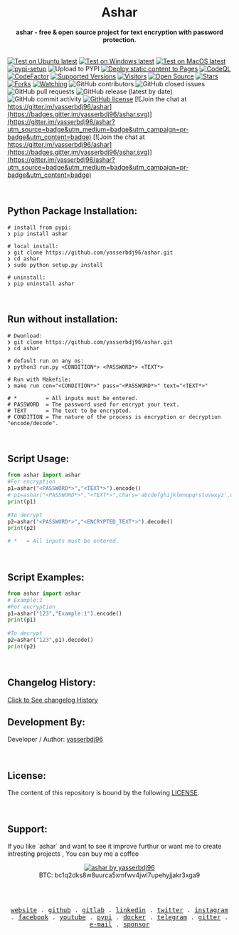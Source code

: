 <div align="center">
  <h1>Ashar</h1>
  <strong>ashar - free & open source project for text encryption with password protection.</strong>
  <br><br>
</div>

[![Test on Ubuntu latest](https://github.com/yasserbdj96/ashar/actions/workflows/python-app-on-linux.yml/badge.svg)](https://github.com/yasserbdj96/ashar/actions/workflows/python-app-on-linux.yml)
[![Test on Windows latest](https://github.com/yasserbdj96/ashar/actions/workflows/python-app-on-win.yml/badge.svg)](https://github.com/yasserbdj96/ashar/actions/workflows/python-app-on-win.yml)
[![Test on MacOS latest](https://github.com/yasserbdj96/ashar/actions/workflows/python-app-on-mac.yml/badge.svg)](https://github.com/yasserbdj96/ashar/actions/workflows/python-app-on-mac.yml)
[![pypi-setup](https://github.com/yasserbdj96/ashar/actions/workflows/pypi-setup.yml/badge.svg)](https://github.com/yasserbdj96/ashar/actions/workflows/pypi-setup.yml)
![Upload to PYPI](https://github.com/yasserbdj96/ashar/actions/workflows/pipup.yml/badge.svg)
[![Deploy static content to Pages](https://github.com/yasserbdj96/ashar/actions/workflows/pages.yml/badge.svg)](https://github.com/yasserbdj96/ashar/actions/workflows/pages.yml)
[![CodeQL](https://github.com/yasserbdj96/ashar/actions/workflows/codeql-analysis.yml/badge.svg)](https://github.com/yasserbdj96/ashar/actions/workflows/codeql-analysis.yml)
[![CodeFactor](https://www.codefactor.io/repository/github/yasserbdj96/ashar/badge)](https://www.codefactor.io/repository/github/yasserbdj96/ashar)
[![Supported Versions](https://img.shields.io/pypi/pyversions/ashar.svg)](https://pypi.org/project/ashar) 
[![Visitors](https://visitor-badge.laobi.icu/badge?page_id=yasserbdj96.ashar&format=true)](https://github.com/yasserbdj96/ashar)
[![Open Source](https://img.shields.io/badge/Open%20Source-%E2%99%A5-red)](https://github.com/yasserbdj96/ashar)
[![Stars](https://img.shields.io/github/stars/yasserbdj96/ashar?color=red)](https://github.com/yasserbdj96/ashar)
[![Forks](https://img.shields.io/github/forks/yasserbdj96/ashar?color=red)](https://github.com/yasserbdj96/ashar)
[![Watching](https://img.shields.io/github/watchers/yasserbdj96/ashar?label=Watchers&color=red&style=flat-square)](https://github.com/yasserbdj96/ashar)
![GitHub contributors](https://img.shields.io/github/contributors/yasserbdj96/ashar)
![GitHub closed issues](https://img.shields.io/github/issues-closed/yasserbdj96/ashar)
![GitHub pull requests](https://img.shields.io/github/issues-pr-raw/yasserbdj96/ashar)
![GitHub release (latest by date)](https://img.shields.io/github/v/release/yasserbdj96/ashar)
![GitHub commit activity](https://img.shields.io/github/commit-activity/m/yasserbdj96/ashar)
[![GitHub license](https://img.shields.io/github/license/yasserbdj96/ashar)](https://github.com/yasserbdj96/ashar)
[![Join the chat at https://gitter.im/yasserbdj96/ashar](https://badges.gitter.im/yasserbdj96/ashar.svg)](https://gitter.im/yasserbdj96/ashar?utm_source=badge&utm_medium=badge&utm_campaign=pr-badge&utm_content=badge) [![Join the chat at https://gitter.im/yasserbdj96/ashar](https://badges.gitter.im/yasserbdj96/ashar.svg)](https://gitter.im/yasserbdj96/ashar?utm_source=badge&utm_medium=badge&utm_campaign=pr-badge&utm_content=badge)

<br>
<h2>Python Package Installation:</h2>

```
# install from pypi:
❯ pip install ashar

# local install:
❯ git clone https://github.com/yasserbdj96/ashar.git
❯ cd ashar
❯ sudo python setup.py install

# uninstall:
❯ pip uninstall ashar
```

<br>
<h2>Run without installation:</h2>

```
# Dwonload:
❯ git clone https://github.com/yasserbdj96/ashar.git
❯ cd ashar

# default run on any os:
❯ python3 run.py <CONDITION*> <PASSWORD*> <TEXT*>

# Run with Makefile:
❯ make run con="<CONDITION*>" pass="<PASSWORD*>" text="<TEXT*>"

# *         = All inputs must be entered.
# PASSWORD  = The password used for encrypt your text.
# TEXT      = The text to be encrypted.
# CONDITION = The nature of the process is encryption or decryption "encode/decode".
```

<br>
<h2>Script Usage:</h2>

```python
from ashar import ashar
#For encryption
p1=ashar("<PASSWORD*>","<TEXT*>").encode()
# p1=ashar("<PASSWORD*>","<TEXT*>",chars='abcdefghijklmnopqrstuvwxyz',upchars='ABCDEFGHIJKLMNOPQRSTUVWXYZ',smbls=')(}{][><!?$%&-_=+;',numb='1234567890').encode()
print(p1)
    
#To decrypt
p2=ashar("<PASSWORD*>","<ENCRYPTED_TEXT*>").decode()
print(p2)

# *   = All inputs must be entered.

```

<br>
<h2>Script Examples:</h2>

```python
from ashar import ashar
# Example:1
#For encryption
p1=ashar("123","Example:1").encode()
print(p1)
    
#To decrypt
p2=ashar("123",p1).decode()
print(p2)

```

<br>
<h2>Changelog History:</h2>
<a href="https://raw.githubusercontent.com/yasserbdj96/ashar/main/CHANGELOG">Click to See changelog History</a>


<br>
<h2>Development By:</h2>

Developer / Author: [yasserbdj96](https://github.com/yasserbdj96)

<br>
<h2>License:</h2>
<p>The content of this repository is bound by the following <a href="https://raw.githubusercontent.com/yasserbdj96/ashar/main/LICENSE">LICENSE</a>.</p>

<br>
<h2>Support:</h2>
<p>If you like `ashar` and want to see it improve furthur or want me to create intresting projects , You can buy me a coffee </p>
<div align="center">
    <a href="https://ko-fi.com/yasserbdj96">
        <img src="https://ko-fi.com/img/githubbutton_sm.svg" alt="ashar by yasserbdj96">
    </a><br>
    BTC: bc1q2dks8w8uurca5xmfwv4jwl7upehyjjakr3xga9<br>
</div>

<br><br>

<p align="center">
  <samp>
    <a href="https://yasserbdj96.github.io/">website</a> .
    <a href="https://github.com/yasserbdj96">github</a> .
    <a href="https://gitlab.com/yasserbdj96">gitlab</a> .
    <a href="https://www.linkedin.com/in/yasserbdj96">linkedin</a> .
    <a href="https://twitter.com/yasserbdj96">twitter</a> .
    <a href="https://instagram.com/yasserbdj96">instagram</a> .
    <a href="https://www.facebook.com/yasserbdj96">facebook</a> .
    <a href="https://www.youtube.com/@yasserbdj96">youtube</a> .
    <a href="https://pypi.org/user/yasserbdj96">pypi</a> .
    <a href="https://hub.docker.com/u/yasserbdj96">docker</a> .
    <a href="https://t.me/yasserbdj96">telegram</a> .
    <a href="https://gitter.im/yasserbdj96/yasserbdj96">gitter</a> .
    <a href="mailto:yasser.bdj96@gmail.com">e-mail</a> .
    <a href="https://ko-fi.com/yasserbdj96">sponsor</a>
  </samp>
</p>